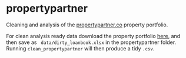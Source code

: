 # propertypartner

Cleaning and analysis of the [propertypartner.co](https://www.propertypartner.co) property portfolio.

For clean analysis ready data download the property portfolio [here](https://docs.google.com/spreadsheets/d/19h2GmLN-2CLgk79gVxcazxtKqS6rwW36YA-qvuzEpG4/export?format=xlsx), and then save as ` data/dirty_loanbook.xlsx` in the propertypartner folder. 
Running `clean_propertypartner` will then produce a tidy `.csv`.


